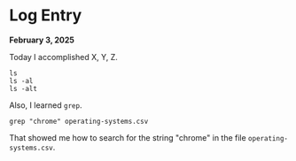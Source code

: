 # Log Entry

**February 3, 2025**

Today I accomplished X, Y, Z.

```
ls
ls -al
ls -alt
```

Also, I learned `grep`.

```
grep "chrome" operating-systems.csv
```

That showed me how to search for the string "chrome" in the file `operating-systems.csv`.

